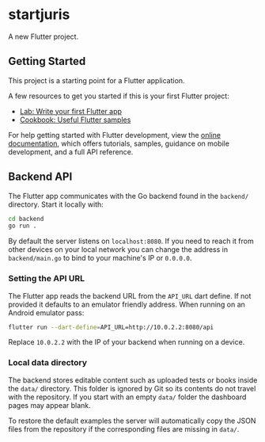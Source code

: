 # startjuris

A new Flutter project.

## Getting Started

This project is a starting point for a Flutter application.

A few resources to get you started if this is your first Flutter project:

- [Lab: Write your first Flutter app](https://docs.flutter.dev/get-started/codelab)
- [Cookbook: Useful Flutter samples](https://docs.flutter.dev/cookbook)

For help getting started with Flutter development, view the
[online documentation](https://docs.flutter.dev/), which offers tutorials,
samples, guidance on mobile development, and a full API reference.

## Backend API

The Flutter app communicates with the Go backend found in the `backend/` directory. Start it locally with:

```bash
cd backend
go run .
```

By default the server listens on `localhost:8080`.
If you need to reach it from other devices on your local network you can
change the address in `backend/main.go` to bind to your machine's IP or
`0.0.0.0`.

### Setting the API URL

The Flutter app reads the backend URL from the `API_URL` dart define. If not provided it defaults to an emulator friendly address. When running on an Android emulator pass:

```bash
flutter run --dart-define=API_URL=http://10.0.2.2:8080/api
```

Replace `10.0.2.2` with the IP of your backend when running on a device.

### Local data directory

The backend stores editable content such as uploaded tests or
books inside the `data/` directory. This folder is ignored by Git so
its contents do not travel with the repository. If you start with an
empty `data/` folder the dashboard pages may appear blank.

To restore the default examples the server will automatically copy the
JSON files from the repository if the corresponding files are missing in
`data/`.

